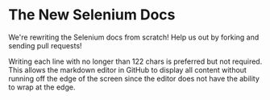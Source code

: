 The New Selenium Docs
=====================

We're rewriting the Selenium docs from scratch! Help us out by forking and
sending pull requests!

Writing each line with no longer than 122 chars is preferred but not required.  This allows the markdown editor in 
GitHub to display all content without running off the edge of the screen since the editor does not have the ability 
to wrap at the edge.


